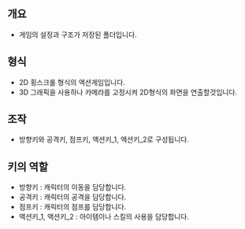 ## 개요
- 게임의 설정과 구조가 저장된 폴더입니다.

## 형식
- 2D 횡스크롤 형식의 액션게임입니다.
- 3D 그래픽을 사용하나 카메라를 고정시켜 2D형식의 화면을 연출할것입니다.

## 조작
- 방향키와 공격키, 점프키, 액션키_1, 액션키_2로 구성됩니다.

## 키의 역할
- 방향키 : 캐릭터의 이동을 담당합니다.
- 공격키 : 캐릭터의 공격을 담당합니다.
- 점프키 : 캐릭터의 점프를 담당합니다.
- 액션키_1, 액션키_2 : 아이템이나 스킬의 사용을 담당합니다.
